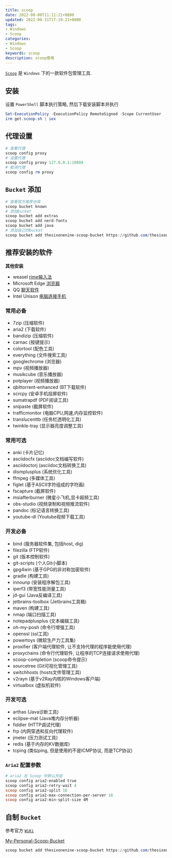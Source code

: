 ```yaml
---
title: scoop
date: 2022-08-08T11:11:21+0800
updated: 2022-08-31T17:19:21+0800
tags:
- Windows
- Scoop
categories:
- Windows
- Scoop
keywords: scoop
description: scoop使用
---
```


[`Scoop`](https://scoop.sh/) 是 `Windows` 下的一款软件包管理工具.

## 安装

设置 `PowerShell` 脚本执行策略, 然后下载安装脚本并执行

```powershell
Set-ExecutionPolicy -ExecutionPolicy RemoteSigned -Scope CurrentUser
irm get.scoop.sh | iex
```

## 代理设置

```powershell
# 查看代理
scoop config proxy
# 设置代理
scoop config proxy 127.0.0.1:10809
# 取消代理
scoop config rm proxy
```

## `Bucket` 添加

```powershell
# 查看官方推荐仓库
scoop bucket known
# 添加bucket
scoop bucket add extras
scoop bucket add nerd-fonts
scoop bucket add java
# 添加自己的bucket
scoop bucket add thesixonenine-scoop-bucket https://github.com/thesixonenine/thesixonenine-scoop-bucket
```

## 推荐安装的软件

**其他安装**

- weasel [rime输入法](https://github.com/rime/weasel)
- Microsoft Edge [浏览器](https://www.microsoft.com/zh-cn/edge)
- QQ [聊天软件](https://im.qq.com/index)
- Intel Unison [电脑连接手机](https://www.microsoft.com/store/productId/9PP9GZM2GN26)

### 常用必备

- 7zip (压缩软件)
- aria2 (下载软件)
- bandizip (压缩软件)
- carnac (按键提示)
- colortool (配色工具)
- everything (文件搜索工具)
- googlechrome (浏览器)
- mpv (视频播放器)
- musikcube (音乐播放器)
- potplayer (视频播放器)
- qbittorrent-enhanced (BT下载软件)
- scrcpy (安卓手机投屏软件)
- sumatrapdf (PDF阅读工具)
- snipaste (截屏软件)
- trafficmonitor (电脑CPU,网速,内存监控软件)
- translucenttb (任务栏透明化工具)
- twinkle-tray (显示器亮度调整工具)

### 常用可选

- anki (卡片记忆)
- asciidocfx (asciidoc文档编写软件)
- asciidoctorj (asciidoc文档转换工具)
- dismplusplus (系统优化工具)
- ffmpeg (多媒体工具)
- figlet (基于ASCII字符组成的字符画)
- fscapture (截屏软件)
- msiafterburner (微星小飞机,显卡超频工具)
- obs-studio (视频录制和视频推流软件)
- pandoc (标记语言转换工具)
- youtube-dl (Youtube视频下载工具)

### 开发必备

- bind (服务器软件集, 包括host, dig)
- filezilla (FTP软件)
- git (版本控制软件)
- git-scripts (个人Git小脚本)
- gpg4win (基于GPG的非对称加密软件)
- gradle (构建工具)
- innounp (安装程序解包工具)
- iperf3 (带宽性能测量工具)
- jd-gui (Java反编译工具)
- jetbrains-toolbox (Jetbrains工具箱)
- maven (构建工具)
- nmap (端口扫描工具)
- notepadplusplus (文本编辑工具)
- oh-my-posh (命令行增强工具)
- openssl (ssl工具)
- powertoys (微软生产力工具集)
- proxifier (客户端代理软件, 让不支持代理的程序能使用代理)
- proxychains (命令行代理软件, 让程序的TCP连接请求使用代理)
- scoop-completion (scoop命令提示)
- sourcetree (Git可视化管理工具)
- switchhosts (hosts文件管理工具)
- v2rayn (基于v2Ray内核的Windows客户端)
- virtualbox (虚拟机软件)

### 开发可选

- arthas (Java诊断工具)
- eclipse-mat (Java堆内存分析器)
- fiddler (HTTP调试代理)
- frp (内网穿透和反向代理软件)
- jmeter (压力测试工具)
- redis (基于内存的KV数据库)
- tcping (类似ping, 但是使用的不是ICMP协议, 而是TCP协议)

### `Aria2` 配置参数

```powershell
# aria2 在 Scoop 中默认开启
scoop config aria2-enabled true
scoop config aria2-retry-wait 4
scoop config aria2-split 16
scoop config aria2-max-connection-per-server 16
scoop config aria2-min-split-size 4M
```

## 自制 `Bucket`

参考官方 [`WiKi`](https://github.com/ScoopInstaller/Scoop/wiki/Buckets#creating-your-own-bucket)

[My-Personal-Scoop-Bucket](https://github.com/thesixonenine/thesixonenine-scoop-bucket)

```powershell
scoop bucket add thesixonenine-scoop-bucket https://github.com/thesixonenine/thesixonenine-scoop-bucket
```
